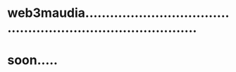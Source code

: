 # web3maudia.................................................................................
# soon.....
